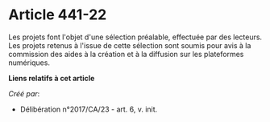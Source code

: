 # Article 441-22

Les projets font l'objet d'une sélection préalable, effectuée par des lecteurs. Les projets retenus à l'issue de cette
sélection sont soumis pour avis à la commission des aides à la création et à la diffusion sur les plateformes numériques.

**Liens relatifs à cet article**

_Créé par_:

  - Délibération n°2017/CA/23 - art. 6, v. init.
